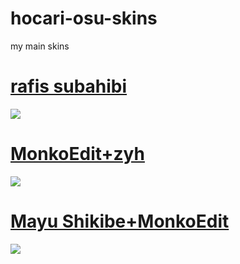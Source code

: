 # hocari-osu-skins
my main skins
# [rafis subahibi](https://yeahyeahhyeahh.s-ul.eu/VD8Osovw)
![](https://osu.ppy.sh/ss/18207279/4f2b)
# [MonkoEdit+zyh](https://zyh.s-ul.eu/g0Skgaqz)
![](https://osu.ppy.sh/ss/17754239/4179)
# [Mayu Shikibe+MonkoEdit](https://zyh.s-ul.eu/3CqVhPsd)
![](https://osu.ppy.sh/ss/17754250/c140)
